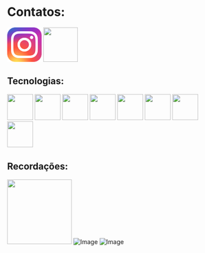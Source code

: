 # Contatos:

<div>
<a href="https://www.instagram.com/juliocezar.gui_/" target="_blank"><img width="80" height="80" src="https://github.com/tandpfun/skill-icons/blob/main/icons/Instagram.svg" target="_blank"></a>
<a href="https://www.linkedin.com/in/julio-cezar-guilherme-b40365347/" target="_blank"><img width="80" height="80" src="https://cdn.jsdelivr.net/gh/devicons/devicon@latest/icons/linkedin/linkedin-original.svg" /></a>   
</div>

## Tecnologias: <br>
<div>
  <img width="60" height="60" src="https://cdn.jsdelivr.net/gh/devicons/devicon@latest/icons/html5/html5-original.svg" />
  <img width="60" height="60" src="https://cdn.jsdelivr.net/gh/devicons/devicon@latest/icons/css3/css3-original.svg" />
  <img width="60" height="60" src="https://cdn.jsdelivr.net/gh/devicons/devicon@latest/icons/javascript/javascript-original.svg" />
  <img width="60" height="60" src="https://cdn.jsdelivr.net/gh/devicons/devicon@latest/icons/typescript/typescript-original.svg" />
  <img width="60" height="60" src="https://cdn.jsdelivr.net/gh/devicons/devicon@latest/icons/react/react-original.svg" />
  <img width="60" height="60" src="https://cdn.jsdelivr.net/gh/devicons/devicon@latest/icons/bootstrap/bootstrap-original.svg" />
  <img width="60" height="60" src="https://cdn.jsdelivr.net/gh/devicons/devicon@latest/icons/java/java-original-wordmark.svg" />
  <img width="60" height="60" src="https://cdn.jsdelivr.net/gh/devicons/devicon@latest/icons/spring/spring-original.svg" />
</div>
        

## Recordações:
<div>
  <img width="150" height="150" src="https://cdn1.gnarususercontent.com.br/6/409216/ff043987-239b-4661-bdb1-7f4ca6092c48.png" />
  <img width="150" height="150" alt="Image" src="https://github.com/user-attachments/assets/e7020a68-541e-445a-97a2-8b5ed8730149" />
  <img width="150" height="150" alt="Image" src="https://github.com/user-attachments/assets/c5fed3f8-d526-4ea6-8d87-dc350bee5d21" />
</div>
